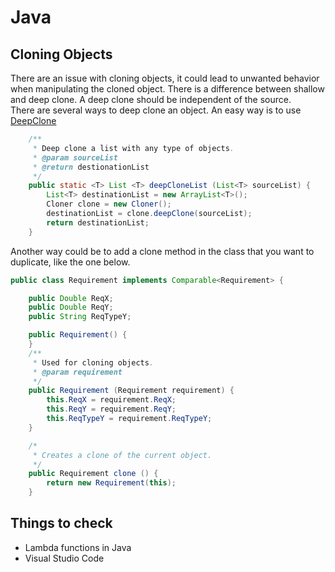 Java
====

Cloning Objects
---------------
There are an issue with cloning objects, it could lead to unwanted behavior when 
manipulating the cloned object. There is a difference between shallow and deep clone.
A deep clone should be independent of the source.  
There are several ways to deep clone an object. An easy way is to use
[DeepClone](https://github.com/kostaskougios/cloning/)

```java
    /**
     * Deep clone a list with any type of objects.
     * @param sourceList
     * @return destionationList
     */
    public static <T> List <T> deepCloneList (List<T> sourceList) {
        List<T> destinationList = new ArrayList<T>();
        Cloner clone = new Cloner();
        destinationList = clone.deepClone(sourceList);
        return destinationList;
    }
```
Another way could be to add a clone method in the class that you want to duplicate,
like the one below.

```java
public class Requirement implements Comparable<Requirement> {

    public Double ReqX;
    public Double ReqY;
    public String ReqTypeY;

    public Requirement() {
    }
    /**
     * Used for cloning objects.
     * @param requirement
     */
    public Requirement (Requirement requirement) {
        this.ReqX = requirement.ReqX;
        this.ReqY = requirement.ReqY;
        this.ReqTypeY = requirement.ReqTypeY;
    }

    /*
     * Creates a clone of the current object.
     */
    public Requirement clone () {
        return new Requirement(this);
    }
```

Things to check
---------------
- Lambda functions in Java
- Visual Studio Code

